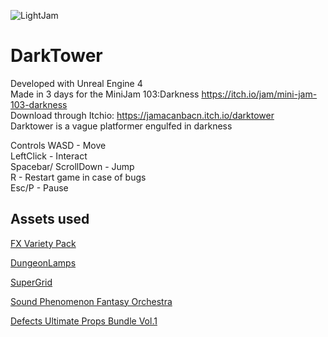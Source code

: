 ![LightJam](https://user-images.githubusercontent.com/5510965/161454060-96b8b77d-d225-4061-87c1-d2775fc2fd0f.png)  
# DarkTower  
Developed with Unreal Engine 4  
Made in 3 days for the MiniJam 103:Darkness https://itch.io/jam/mini-jam-103-darkness  
Download through Itchio: https://jamacanbacn.itch.io/darktower  
Darktower is a vague platformer engulfed in darkness  

Controls
WASD - Move   
LeftClick - Interact  
Spacebar/ ScrollDown - Jump  
R - Restart game in case of bugs  
Esc/P - Pause  





Assets used
---------------
[FX Variety Pack](https://marketplace-website-node-launcher-prod.ol.epicgames.com/ue/marketplace/en-US/item/963c62c38abb403aa08b575584b765d0)  

[DungeonLamps](https://marketplace-website-node-launcher-prod.ol.epicgames.com/ue/marketplace/en-US/product/dungeon-lamps)

[SuperGrid](https://marketplace-website-node-launcher-prod.ol.epicgames.com/ue/marketplace/en-US/product/supergrid-starter-pack)

[Sound Phenomenon Fantasy Orchestra
](https://marketplace-website-node-launcher-prod.ol.epicgames.com/ue/marketplace/en-US/product/fantasy-orchestral-music)

[Defects Ultimate Props Bundle Vol.1](https://marketplace-website-node-launcher-prod.ol.epicgames.com/ue/marketplace/en-US/product/defect-ultimate-props-bundle-vol)
